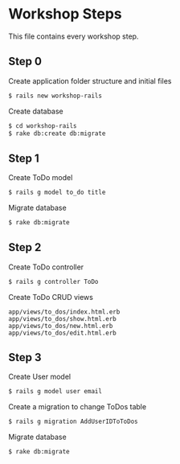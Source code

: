# Workshop Steps 

This file contains every workshop step. 

## Step 0

Create application folder structure and initial files
```bash
$ rails new workshop-rails
```

Create database
```bash
$ cd workshop-rails
$ rake db:create db:migrate 
```

## Step 1

Create ToDo model
```bash
$ rails g model to_do title 
```

Migrate database
```bash
$ rake db:migrate
```

## Step 2

Create ToDo controller 
```bash
$ rails g controller ToDo 
```

Create ToDo CRUD views 
```
app/views/to_dos/index.html.erb
app/views/to_dos/show.html.erb
app/views/to_dos/new.html.erb
app/views/to_dos/edit.html.erb
```

## Step 3

Create User model
```bash
$ rails g model user email 
```

Create a migration to change ToDos table
```bash
$ rails g migration AddUserIDToToDos 
```

Migrate database
```bash
$ rake db:migrate
```
